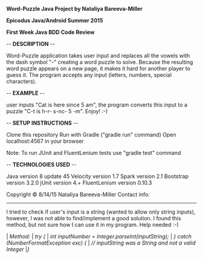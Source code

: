 **Word-Puzzle Java Project by Nataliya Bareeva-Miller**

**Epicodus Java/Android Summer 2015**

**First Week Java BDD Code Review**


-- **DESCRIPTION** --

Word-Puzzle application takes user input and replaces all the vowels with the dash symbol "-" 
creating a word puzzle to solve. Because the resulting word puzzle appears on a new page, 
it makes it hard for another player to guess it. 
The program accepts any input (letters, numbers, special characters). 


-- **EXAMPLE** --

user inputs "Cat is here since 5 am", the program converts this input to a puzzle "C-t is h-r- s-nc- 5 -m". 
Enjoy! :-)





-- **SETUP INSTRUCTIONS** --

Clone this repository
Run with Gradle ("gradle run" command)
Open localhost:4567 in your browser

Note: To run JUnit and FluentLenium tests use "gradle test" command



-- **TECHNOLOGIES USED** --

Java version 8 update 45
Velocity version 1.7
Spark version 2.1
Bootstrap version 3.2.0
jUnit version 4.+
FluentLenium version 0.10.3


Copyright © 8/14/15 Nataliya Bareeva-Miller
Contact info: <hidden for privacy purposes>

**************

 I tried to check if user's input is a string (wanted to allow only string inputs), however,
 I was not able to find/implement a good solution. I found this method, but not sure how I can 
 use it in my program. Help needed :-)

| *Method:*
| *try {*
| *int inputNumber = Integer.parseInt(inputString);*
| *} catch (NumberFormatException exc) {*
| *// inputString was a String and not a valid Integer*
|*}*





